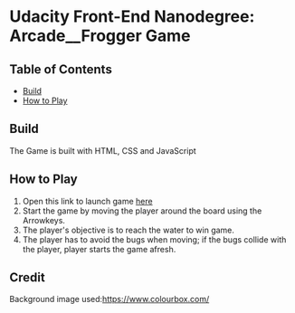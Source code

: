 # Udacity Front-End Nanodegree: Arcade__Frogger Game

## Table of Contents

* [Build](#build)
* [How to Play](#howtoplay)


## Build

 The Game is built with HTML, CSS and JavaScript

## How to Play
1. Open this link to launch game [here](https://cscodeacct.github.io/Arcade__Frogger-Game/)
2. Start the game by moving the player around the board using the Arrowkeys.
3. The player's objective is to reach the water to win game.
4. The player has to avoid the bugs when moving; if the bugs collide with the player, player starts the game afresh.


## Credit

 Background image used:https://www.colourbox.com/
